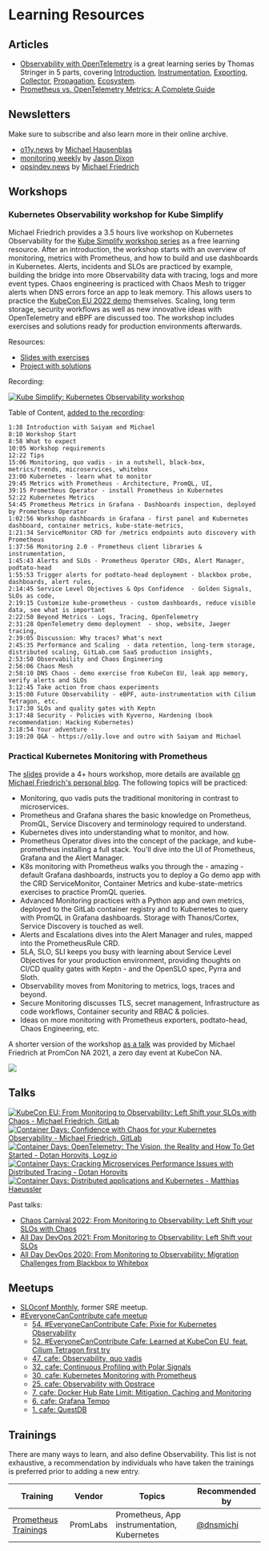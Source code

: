 
# Learning Resources

<!-- 
[![ALT](https://img.youtube.com/vi/XXX/0.jpg)](https://www.youtube.com/watch?v=xxx)
-->

## Articles

- [Observability with OpenTelemetry](https://trstringer.com/otel-part1-intro/) is a great learning series by Thomas Stringer in 5 parts, covering [Introduction](https://trstringer.com/otel-part1-intro/), [Instrumentation](https://trstringer.com/otel-part2-instrumentation/), [Exporting](https://trstringer.com/otel-part3-export/), [Collector](https://trstringer.com/otel-part4-collector/), [Propagation](https://trstringer.com/otel-part5-propagation/), [Ecosystem](https://trstringer.com/otel-part6-ecosystem/).
- [Prometheus vs. OpenTelemetry Metrics: A Complete Guide](https://www.timescale.com/blog/prometheus-vs-opentelemetry-metrics-a-complete-guide/)

## Newsletters 

Make sure to subscribe and also learn more in their online archive. 

- [o11y.news](https://o11y.news) by [Michael Hausenblas](https://twitter.com/mhausenblas)
- [monitoring weekly](https://monitoring.love/) by [Jason Dixon](https://twitter.com/obfuscurity)
- [opsindev.news](https://opsindev.news/) by [Michael Friedrich](https://twitter.com/dnsmichi)

## Workshops 

### Kubernetes Observability workshop for Kube Simplify

Michael Friedrich provides a 3.5 hours live workshop on Kubernetes Observability for the [Kube Simplify workshop series](https://kubesimplify.github.io/live-workshops/) as a free learning resource. After an introduction, the workshop starts with an overview of monitoring, metrics with Prometheus, and how to build and use dashboards in Kubernetes. Alerts, incidents and SLOs are practiced by example, building the bridge into more Observability data with tracing, logs and more event types. Chaos engineering is practiced with Chaos Mesh to trigger alerts when DNS errors force an app to leak memory. This allows users to practice the [KubeCon EU 2022 demo](https://youtu.be/BkREMg8adaI) themselves. Scaling, long term storage, security workflows as well as new innovative ideas with OpenTelemetry and eBPF are discussed too. The workshop includes exercises and solutions ready for production environments afterwards. 

Resources:

- [Slides with exercises](https://docs.google.com/presentation/d/1uuYIPwQjckNiPPJQcN8tauZ8KSIdHASbyoAxJ0fc6uQ/edit?usp=sharing)
- [Project with solutions](https://gitlab.com/everyonecancontribute/workshops/kube-simplify/k8s-o11y-2022)

Recording:

[![Kube Simplify: Kubernetes Observability workshop](https://img.youtube.com/vi/sMEEVbZ4NFM/0.jpg)](https://www.youtube.com/watch?v=sMEEVbZ4NFM)

Table of Content, [added to the recording](https://www.youtube.com/watch?v=sMEEVbZ4NFM&lc=Ugzu0fRX7RC86e18iMh4AaABAg): 

```
1:38 Introduction with Saiyam and Michael 
8:10 Workshop Start 
8:58 What to expect 
10:05 Workshop requirements 
12:22 Tips 
15:06 Monitoring, quo vadis - in a nutshell, black-box, metrics/trends, microservices, whitebox
23:00 Kubernetes - learn what to monitor 
29:45 Metrics with Prometheus - Architecture, PromQL, UI, 
39:15 Prometheus Operator - install Prometheus in Kubernetes 
52:22 Kubernetes Metrics 
54:45 Prometheus Metrics in Grafana - Dashboards inspection, deployed by Prometheus Operator 
1:02:56 Workshop dashboards in Grafana - first panel and Kubernetes dashboard, container metrics, kube-state-metrics, 
1:21:34 ServiceMonitor CRD for /metrics endpoints auto discovery with Prometheus 
1:37:56 Monitoring 2.0 - Prometheus client libraries & instrumentation, 
1:45:43 Alerts and SLOs - Prometheus Operator CRDs, Alert Manager, podtato-head
1:55:53 Trigger alerts for podtato-head deployment - blackbox probe, dashboards, alert rules, 
2:14:45 Service Level Objectives & Ops Confidence  - Golden Signals, SLOs as code, 
2:19:15 Customize kube-prometheus - custom dashboards, reduce visible data, see what is important 
2:22:50 Beyond Metrics - Logs, Tracing, OpenTelemetry 
2:31:28 OpenTelemetry demo deployment  - shop, website, Jaeger tracing, 
2:39:05 Discussion: Why traces? What's next 
2:45:35 Performance and Scaling  - data retention, long-term storage,  distributed scaling, GitLab.com SaaS production insights, 
2:53:50 Observability and Chaos Engineering 
2:56:06 Chaos Mesh 
2:58:10 DNS Chaos - demo exercise from KubeCon EU, leak app memory, verify alerts and SLOs
3:12:45 Take action from chaos experiments 
3:15:00 Future Observability - eBPF, auto-instrumentation with Cilium Tetragon, etc. 
3:17:30 SLOs and quality gates with Keptn
3:17:48 Security - Policies with Kyverno, Hardening (book recommendation: Hacking Kubernetes)
3:18:54 Your adventure - 
3:19:20 Q&A - https://o11y.love and outro with Saiyam and Michael 
```

### Practical Kubernetes Monitoring with Prometheus 

The [slides](https://docs.google.com/presentation/d/17XVCbiC4PZYvpreZINmhNltmT-DDCo3LjoaPgqpsxVo/edit) provide a 4+ hours workshop, more details are available [on Michael Friedrich's personal blog](https://dnsmichi.at/2021/09/14/monitoring-kubernetes-with-prometheus-and-grafana-free-workshop/). The following topics will be practiced:

- Monitoring, quo vadis puts the traditional monitoring in contrast to microservices.
- Prometheus and Grafana shares the basic knowledge on Prometheus, PromQL, Service Discovery and terminology required to understand.
- Kubernetes dives into understanding what to monitor, and how.
- Prometheus Operator dives into the concept of the package, and kube-prometheus installing a full stack. You'll dive into the UI of Prometheus, Grafana and the Alert Manager.
- K8s monitoring with Prometheus walks you through the - amazing - default Grafana dashboards, instructs you to deploy a Go demo app with the CRD ServiceMonitor, Container Metrics and kube-state-metrics exercises to practice PromQL queries.
- Advanced Monitoring practices with a Python app and own metrics, deployed to the GitLab container registry and to Kubernetes to query with PromQL in Grafana dashboards. Storage with Thanos/Cortex, Service Discovery is touched as well.
- Alerts and Escalations dives into the Alert Manager and rules, mapped into the PrometheusRule CRD.
- SLA, SLO, SLI keeps you busy with learning about Service Level Objectives for your production environment, providing thoughts on CI/CD quality gates with Keptn - and the OpenSLO spec, Pyrra and Sloth.
- Observability moves from Monitoring to metrics, logs, traces and beyond.
- Secure Monitoring discusses TLS, secret management, Infrastructure as code workflows, Container security and RBAC & policies.
- Ideas on more monitoring with Prometheus exporters, podtato-head, Chaos Engineering, etc.

A shorter version of the workshop [as a talk](https://docs.google.com/presentation/d/1EEBJFgeThlVEeC_E3tOYGicU2X0S9vPGsba49EQSNwk/edit) was provided by Michael Friedrich at PromCon NA 2021, a zero day event at KubeCon NA.

[![](https://img.youtube.com/vi/CyQNYT1ZQQ8/0.jpg)](https://www.youtube.com/watch?v=CyQNYT1ZQQ8 "PromCon NA: Practical Kubernetes Monitoring with Prometheus")

## Talks 

[![KubeCon EU: From Monitoring to Observability: Left Shift your SLOs with Chaos - Michael Friedrich, GitLab](https://img.youtube.com/vi/BkREMg8adaI/0.jpg)](https://www.youtube.com/watch?v=BkREMg8adaI)
[![Container Days: Confidence with Chaos for your Kubernetes Observability - Michael Friedrich, GitLab](https://img.youtube.com/vi/TR6MFRySllA/0.jpg)](https://www.youtube.com/watch?v=TR6MFRySllA)
[![Container Days: OpenTelemetry: The Vision, the Reality and How To Get Started - Dotan Horovits, Logz.io](https://img.youtube.com/vi/TKidZH2iCtw/0.jpg)](https://www.youtube.com/watch?v=TKidZH2iCtw)
[![Container Days: Cracking Microservices Performance Issues with Distributed Tracing - Dotan Horovits](https://img.youtube.com/vi/vmmjIOwcqWA/0.jpg)](https://www.youtube.com/watch?v=vmmjIOwcqWA)
[![Container Days: Distributed applications and Kubernetes - Matthias Haeussler](https://img.youtube.com/vi/2y2dLuDTeBs/0.jpg)](https://www.youtube.com/watch?v=2y2dLuDTeBs)

Past talks:

- [Chaos Carnival 2022: From Monitoring to Observability: Left Shift your SLOs with Chaos](https://www.youtube.com/watch?v=RDy5-VAGaDs&t=112s)
- [All Day DevOps 2021: From Monitoring to Observability: Left Shift your SLOs](https://docs.google.com/presentation/d/1nTpngPtzoOgUu74b1ibDhmxYTwAocxn0/edit)
- [All Day DevOps 2020: From Monitoring to Observability: Migration Challenges from Blackbox to Whitebox](https://docs.google.com/presentation/d/1N5DpAryFp0mSwoyvPge41tjOfc4DszL1/edit)


## Meetups 

- [SLOconf Monthly](https://www.meetup.com/sloconf-monthly/), former SRE meetup. 
- [#EveryoneCanContribute cafe meetup](https://everyonecancontribute.com/)
    - [54. #EveryoneCanContribute Cafe: Pixie for Kubernetes Observability](https://everyonecancontribute.com/post/2022-09-13-cafe-54-pixie-for-kubernetes-observability/)
    - [52. #EveryoneCanContribute Cafe: Learned at KubeCon EU, feat. Cilium Tetragon first try](https://everyonecancontribute.com/post/2022-06-16-cafe-52-learned-at-kubecon-eu-coffee-chat/)
    - [47. cafe: Observability, quo vadis](https://everyonecancontribute.com/post/2022-01-18-cafe-47-observability-quo-vadis/)
    - [32. cafe: Continuous Profiling with Polar Signals](https://everyonecancontribute.com/post/2021-06-02-cafe-32-polar-signals-continuous-profiling/)
    - [30. cafe: Kubernetes Monitoring with Prometheus](https://everyonecancontribute.com/post/2021-05-19-cafe-30-kubernetes-monitoring-prometheus/)
    - [25. cafe: Observability with Opstrace](https://everyonecancontribute.com/post/2021-04-14-cafe-25-opstrace-observability/)
    - [7. cafe: Docker Hub Rate Limit: Mitigation, Caching and Monitoring](https://everyonecancontribute.com/post/2020-11-04-cafe-7-docker-hub-rate-limit-monitoring/)
    - [6. cafe: Grafana Tempo](https://everyonecancontribute.com/post/2020-10-28-cafe-6-grafana-tempo/)
    - [1. cafe: QuestDB](https://everyonecancontribute.com/post/2020-09-23-cafe-1/)


## Trainings

There are many ways to learn, and also define Observability. This list is not exhaustive, a recommendation by individuals who have taken the trainings is preferred prior to adding a new entry. 

| Training | Vendor | Topics | Recommended by |
|----------|--------|--------|----------------|
| [Prometheus Trainings](https://training.promlabs.com/) | PromLabs | Prometheus, App instrumentation, Kubernetes | [@dnsmichi](https://twitter.com/dnsmichi) | 


